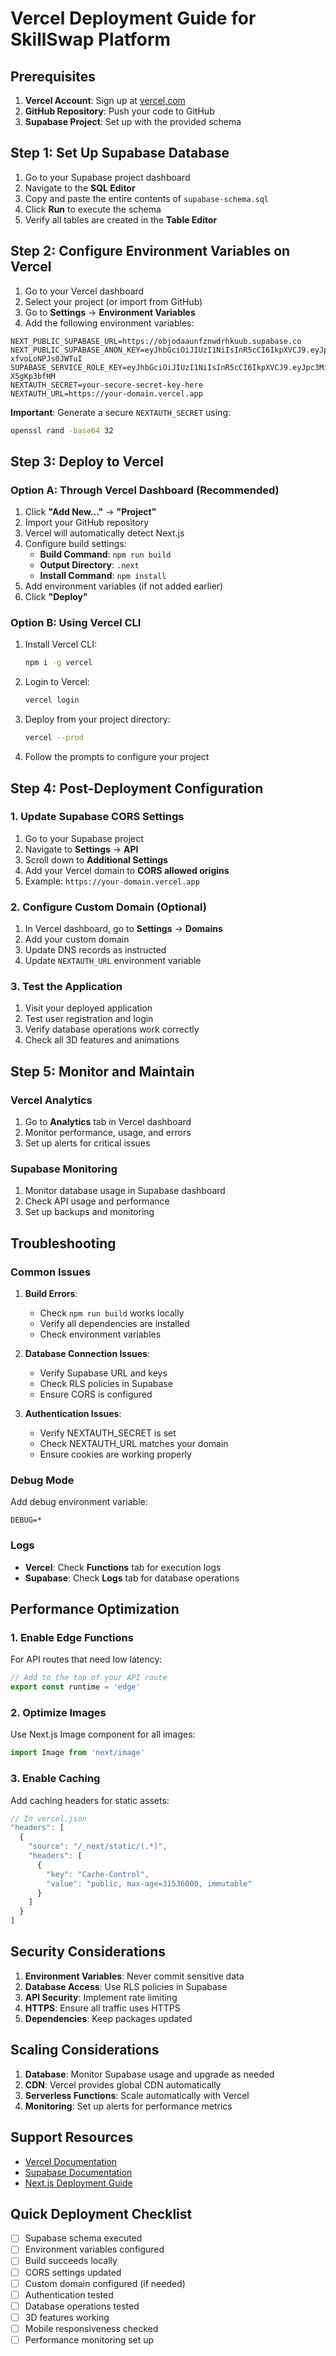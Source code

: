 # Vercel Deployment Guide for SkillSwap Platform

## Prerequisites

1. **Vercel Account**: Sign up at [vercel.com](https://vercel.com)
2. **GitHub Repository**: Push your code to GitHub
3. **Supabase Project**: Set up with the provided schema

## Step 1: Set Up Supabase Database

1. Go to your Supabase project dashboard
2. Navigate to the **SQL Editor**
3. Copy and paste the entire contents of `supabase-schema.sql`
4. Click **Run** to execute the schema
5. Verify all tables are created in the **Table Editor**

## Step 2: Configure Environment Variables on Vercel

1. Go to your Vercel dashboard
2. Select your project (or import from GitHub)
3. Go to **Settings** → **Environment Variables**
4. Add the following environment variables:

```
NEXT_PUBLIC_SUPABASE_URL=https://objodaaunfznwdrhkuub.supabase.co
NEXT_PUBLIC_SUPABASE_ANON_KEY=eyJhbGciOiJIUzI1NiIsInR5cCI6IkpXVCJ9.eyJpc3MiOiJzdXBhYmFzZSIsInJlZiI6Im9iam9kYWF1bmZ6bndkcmhrdXViIiwicm9sZSI6ImFub24iLCJpYXQiOjE3NjEzODc0OTEsImV4cCI6MjA3Njk2MzQ5MX0.geirSs3_yLgtJhFfAv2HEEndcc-xfvoLoNPJs0JWTuI
SUPABASE_SERVICE_ROLE_KEY=eyJhbGciOiJIUzI1NiIsInR5cCI6IkpXVCJ9.eyJpc3MiOiJzdXBhYmFzZSIsInJlZiI6Im9iam9kYWF1bmZ6bndkcmhrdXViIiwicm9sZSI6InNlcnZpY2Vfcm9sZSIsImlhdCI6MTc2MTM4NzQ5MSwiZXhwIjoyMDc2OTYzNDkxfQ.oVPmuxqdzHGQkZWFIlse9XoflwHFnapP-X5gKp3bfHM
NEXTAUTH_SECRET=your-secure-secret-key-here
NEXTAUTH_URL=https://your-domain.vercel.app
```

**Important**: Generate a secure `NEXTAUTH_SECRET` using:
```bash
openssl rand -base64 32
```

## Step 3: Deploy to Vercel

### Option A: Through Vercel Dashboard (Recommended)

1. Click **"Add New..."** → **"Project"**
2. Import your GitHub repository
3. Vercel will automatically detect Next.js
4. Configure build settings:
   - **Build Command**: `npm run build`
   - **Output Directory**: `.next`
   - **Install Command**: `npm install`
5. Add environment variables (if not added earlier)
6. Click **"Deploy"**

### Option B: Using Vercel CLI

1. Install Vercel CLI:
   ```bash
   npm i -g vercel
   ```

2. Login to Vercel:
   ```bash
   vercel login
   ```

3. Deploy from your project directory:
   ```bash
   vercel --prod
   ```

4. Follow the prompts to configure your project

## Step 4: Post-Deployment Configuration

### 1. Update Supabase CORS Settings

1. Go to your Supabase project
2. Navigate to **Settings** → **API**
3. Scroll down to **Additional Settings**
4. Add your Vercel domain to **CORS allowed origins**
5. Example: `https://your-domain.vercel.app`

### 2. Configure Custom Domain (Optional)

1. In Vercel dashboard, go to **Settings** → **Domains**
2. Add your custom domain
3. Update DNS records as instructed
4. Update `NEXTAUTH_URL` environment variable

### 3. Test the Application

1. Visit your deployed application
2. Test user registration and login
3. Verify database operations work correctly
4. Check all 3D features and animations

## Step 5: Monitor and Maintain

### Vercel Analytics

1. Go to **Analytics** tab in Vercel dashboard
2. Monitor performance, usage, and errors
3. Set up alerts for critical issues

### Supabase Monitoring

1. Monitor database usage in Supabase dashboard
2. Check API usage and performance
3. Set up backups and monitoring

## Troubleshooting

### Common Issues

1. **Build Errors**:
   - Check `npm run build` works locally
   - Verify all dependencies are installed
   - Check environment variables

2. **Database Connection Issues**:
   - Verify Supabase URL and keys
   - Check RLS policies in Supabase
   - Ensure CORS is configured

3. **Authentication Issues**:
   - Verify NEXTAUTH_SECRET is set
   - Check NEXTAUTH_URL matches your domain
   - Ensure cookies are working properly

### Debug Mode

Add debug environment variable:
```
DEBUG=*
```

### Logs

- **Vercel**: Check **Functions** tab for execution logs
- **Supabase**: Check **Logs** tab for database operations

## Performance Optimization

### 1. Enable Edge Functions

For API routes that need low latency:
```javascript
// Add to the top of your API route
export const runtime = 'edge'
```

### 2. Optimize Images

Use Next.js Image component for all images:
```jsx
import Image from 'next/image'
```

### 3. Enable Caching

Add caching headers for static assets:
```javascript
// In vercel.json
"headers": [
  {
    "source": "/_next/static/(.*)",
    "headers": [
      {
        "key": "Cache-Control",
        "value": "public, max-age=31536000, immutable"
      }
    ]
  }
]
```

## Security Considerations

1. **Environment Variables**: Never commit sensitive data
2. **Database Access**: Use RLS policies in Supabase
3. **API Security**: Implement rate limiting
4. **HTTPS**: Ensure all traffic uses HTTPS
5. **Dependencies**: Keep packages updated

## Scaling Considerations

1. **Database**: Monitor Supabase usage and upgrade as needed
2. **CDN**: Vercel provides global CDN automatically
3. **Serverless Functions**: Scale automatically with Vercel
4. **Monitoring**: Set up alerts for performance metrics

## Support Resources

- [Vercel Documentation](https://vercel.com/docs)
- [Supabase Documentation](https://supabase.com/docs)
- [Next.js Deployment Guide](https://nextjs.org/docs/deployment)

## Quick Deployment Checklist

- [ ] Supabase schema executed
- [ ] Environment variables configured
- [ ] Build succeeds locally
- [ ] CORS settings updated
- [ ] Custom domain configured (if needed)
- [ ] Authentication tested
- [ ] Database operations tested
- [ ] 3D features working
- [ ] Mobile responsiveness checked
- [ ] Performance monitoring set up
